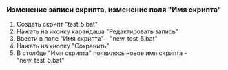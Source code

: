 ### Изменение записи скрипта, изменение поля "Имя скрипта"

1. Создать скрипт "test_5.bat"
1. Нажать на иконку карандаша "Редактировать запись"
1. Ввести в поле "Имя скрипта" - "new_test_5.bat"
1. Нажать на кнопку "Сохранить"
1. В столбце "Имя скрипта" появилось новое имя скрипта - "new_test_5.bat"
